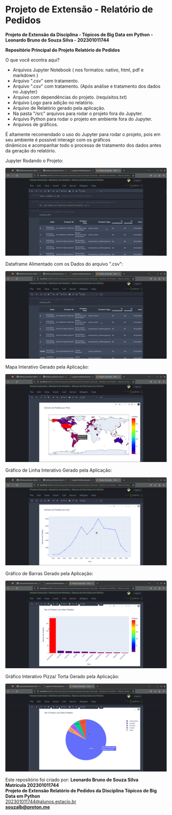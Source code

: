<h1> Projeto de Extensão - Relatório de Pedidos</h1>  

<b>Projeto de Extensão da Disciplina - Tópicos de Big Data em Python - Leonardo Bruno de Souza Silva - 202301011744</b>

<b>Repositório Principal do Projeto Relatório de Pedidos</b>

O que você econtra aqui?

* Arquivos Jupyter Notebook ( nos formatos: nativo, html, pdf e markdown )
* Arquivo ".csv" sem tratamento.
* Arquivo ".csv" com tratamento. (Após análise e tratamento dos dados no Jupyter)
* Arquivo com dependências do projeto. (requisitos.txt)
* Arquivo Logo para adição no relatório.
* Arquivo de Relatório gerado pela aplicação.
* Na pasta "/src" arquivos para rodar o projeto fora do Jupyter.
* Arquivo Python para rodar o projeto em ambiente fora do Jupyter.
* Arquivos de gráficos.

É altamente recomendado o uso do Jupyter para rodar o projeto, pois em seu ambiente é possível interagir com os gráficos  
dinâmicos e acompanhar todo o processo de tratamento dos dados antes da geração do relatório.  

Jupyter Rodando o Projeto:  

![Jupyter Rodando](/imagens/jupyter-rodando.png)  

Dataframe Alimentado com os Dados do arquivo ".csv":  

![Dataframe](/imagens/dataframe.png)  

Mapa Interativo Gerado pela Aplicação:  

![Mapa Interativo](/imagens/mapa-interativo.png)

Gráfico de Linha Interativo Gerado pela Aplicação:  

![Gráfico Interativo Linha](/imagens/grafico-interativo-linha.png)  

Gráfico de Barras Gerado pela Aplicação:  

![Gráfico Interativo Barras](/imagens/grafico-interativo-barras.png)  

Gráfico Interativo Pizza/ Torta Gerado pela Aplicação:  

![Gráfico Interativo Pizza](/imagens/grafico-interativo-pizza.png)  



Este repositório foi criado por: <b>Leonardo Bruno de Souza Silva</b><br>
<b>Matrícula 202301011744</b><br>
<b>Projeto de Extensão Relatório de Pedidos da Disciplina Tópicos de Big Data em Python</b><br>
202301011744@alunos.estacio.br<br>
<b>souzalb@proton.me</b>
